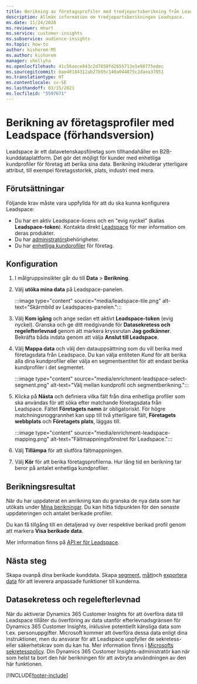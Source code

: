 ```yaml
---
title: Berikning av företagsprofiler med tredjepartsberikning från Leadspace
description: Allmän information om tredjepartsberikningen Leadspace.
ms.date: 11/24/2020
ms.reviewer: mhart
ms.service: customer-insights
ms.subservice: audience-insights
ms.topic: how-to
author: kishorem-MS
ms.author: kishorem
manager: shellyha
ms.openlocfilehash: 41c56aece043c2d7658fd2655713e1e98775edec
ms.sourcegitcommit: bae40184312ab27b95c140a044875c2daea37951
ms.translationtype: HT
ms.contentlocale: sv-SE
ms.lasthandoff: 03/15/2021
ms.locfileid: "5597671"
---
```

# <a name="enrichment-of-company-profiles-with-leadspace-preview"></a>Berikning av företagsprofiler med Leadspace (förhandsversion)

Leadspace är ett datavetenskapsföretag som tillhandahåller en B2B-kunddataplattform. Det gör det möjligt för kunder med enhetliga kundprofiler för företag att berika sina data. Berikning inkluderar ytterligare attribut, till exempel företagsstorlek, plats, industri med mera.

## <a name="prerequisites"></a>Förutsättningar

Följande krav måste vara uppfyllda för att du ska kunna konfigurera Leadspace:

- Du har en aktiv Leadspace-licens och en "evig nyckel" (kallas **Leadspace-token**). Kontakta direkt [Leadspace](https://www.leadspace.com/products/leadspace-on-demand/) för mer information om deras produkter.
- Du har [administratörs](permissions.md#administrator)behörigheter.
- Du har [enhetliga kundprofiler](customer-profiles.md) för företag.

## <a name="configuration"></a>Konfiguration

1. I målgruppsinsikter går du till **Data** > **Berikning**.

1. Välj **utöka mina data** på Leadspace-panelen.

   :::image type="content" source="media/leadspace-tile.png" alt-text="Skärmbild av Leadspaces-panelen.":::

1. Välj **Kom igång** och ange sedan ett aktivt **Leadspace-token** (evig nyckel). Granska och ge ditt medgivande för **Datasekretess och regelefterlevnad** genom att markera kryssrutan **Jag godkänner**. Bekräfta båda indata genom att välja **Anslut till Leadspace**.

1. Välj **Mappa data** och välj den datauppsättning som du vill berika med företagsdata från Leadspace. Du kan välja entiteten *Kund* för att berika alla dina kundprofiler eller välja en segmentsentitet för att endast berika kundprofiler i det segmentet.

   :::image type="content" source="media/enrichment-leadspace-select-segment.png" alt-text="Välj mellan kundprofil och segmentberikning.":::

1. Klicka på **Nästa** och definiera vilka fält från dina enhetliga profiler som ska användas för att söka efter matchande företagsdata från Leadspace. Fältet **Företagets namn** är obligatoriskt. För högre matchningsnoggrannhet kan upp till två ytterligare fält, **Företagets webbplats** och **Företagets plats**, läggas till.

   :::image type="content" source="media/enrichment-leadspace-mapping.png" alt-text="Fältmappningsfönstret för Leadspace.":::
   
1. Välj **Tillämpa** för att slutföra fältmappningen.

1. Välj **Kör** för att berika företagsprofilerna. Hur lång tid en berikning tar beror på antalet enhetliga kundprofiler.

## <a name="enrichment-results"></a>Berikningsresultat

När du har uppdaterat en anrikning kan du granska de nya data som har utökats under [Mina berikningar](enrichment-hub.md). Du kan hitta tidpunkten för den senaste uppdateringen och antalet berikade profiler.

Du kan få tillgång till en detaljerad vy över respektive berikad profil genom att markera **Visa berikade data**.

Mer information finns på [API:er för Leadspace](https://support.leadspace.com/hc/en-us/sections/201997649-API).

## <a name="next-steps"></a>Nästa steg

Skapa ovanpå dina berikade kunddata. Skapa [segment](segments.md), [mått](measures.md)och [exportera data](export-destinations.md) för att leverera anpassade funktioner till kunderna.

## <a name="data-privacy-and-compliance"></a>Datasekretess och regelefterlevnad

När du aktiverar Dynamics 365 Customer Insights för att överföra data till Leadspace tillåter du överföring av data utanför efterlevnadsgränsen för Dynamics 365 Customer Insights, inklusive potentiellt känsliga data som t.ex. personuppgifter. Microsoft kommer att överföra dessa data enligt dina instruktioner, men du ansvarar för att Leadspace uppfyller de sekretess- eller säkerhetskrav som du kan ha. Mer information finns i [Microsofts sekretesspolicy](https://go.microsoft.com/fwlink/?linkid=396732).
Din Dynamics 365 Customer Insights-administratör kan när som helst ta bort den här berikningen för att avbryta användningen av den här funktionen.


[!INCLUDE[footer-include](../includes/footer-banner.md)]